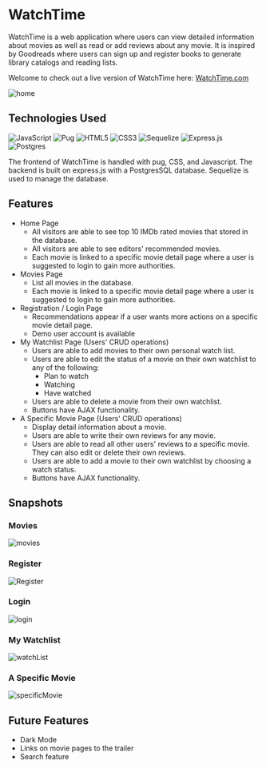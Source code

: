 # WatchTime

WatchTime is a web application where users can view detailed information about movies as well as read or add reviews about any movie. It is inspired by Goodreads where users can sign up and register books to generate library catalogs and reading lists. 

Welcome to check out a live version of WatchTime here: [WatchTime.com](https://watch-time-06.herokuapp.com/)

![home](https://user-images.githubusercontent.com/94598069/163662886-cdfa3cd7-7e89-41cc-8ea3-2787ac89d452.png)

## Technologies Used
![JavaScript](https://img.shields.io/badge/javascript-%23323330.svg?style=for-the-badge&logo=javascript&logoColor=%23F7DF1E)
![Pug](https://img.shields.io/badge/Pug-FFF?style=for-the-badge&logo=pug&logoColor=A86454)
![HTML5](https://img.shields.io/badge/html5-%23E34F26.svg?style=for-the-badge&logo=html5&logoColor=white)
![CSS3](https://img.shields.io/badge/css3-%231572B6.svg?style=for-the-badge&logo=css3&logoColor=white)
![Sequelize](https://img.shields.io/badge/Sequelize-52B0E7?style=for-the-badge&logo=Sequelize&logoColor=white)
![Express.js](https://img.shields.io/badge/express.js-%23404d59.svg?style=for-the-badge&logo=express&logoColor=%2361DAFB)
![Postgres](https://img.shields.io/badge/postgres-%23316192.svg?style=for-the-badge&logo=postgresql&logoColor=white)

The frontend of WatchTime is handled with pug, CSS, and Javascript. The backend is built on express.js with a PostgresSQL database. Sequelize is used to manage the database.  

## Features 

  - Home Page
    - All visitors are able to see top 10 IMDb rated movies that stored in the database.
    - All visitors are able to see editors' recommended movies. 
    - Each movie is linked to a specific movie detail page where a user is suggested to login to gain more authorities. 
  - Movies Page 
    - List all movies in the database.
    - Each movie is linked to a specific movie detail page where a user is suggested to login to gain more authorities. 
  - Registration / Login Page
    - Recommendations appear if a user wants more actions on a specific movie detail page.
    - Demo user account is available 
  - My Watchlist Page (Users' CRUD operations)
    - Users are able to add movies to their own personal watch list.
    - Users are able to edit the status of a movie on their own watchlist to any of the following: 
      - Plan to watch 
      - Watching 
      - Have watched
    - Users are able to delete a movie from their own watchlist. 
    - Buttons have AJAX functionality.
  - A Specific Movie Page (Users' CRUD operations) 
    - Display detail information about a movie.  
    - Users are able to write their own reviews for any movie.
    - Users are able to read all other users' reviews to a specific movie. They can also edit or delete their own reviews. 
    - Users are able to add a movie to their own watchlist by choosing a watch status. 
    - Buttons have AJAX functionality.
   
 ## Snapshots
 ### Movies 
 ![movies](https://user-images.githubusercontent.com/94598069/163665501-52dd8be0-ad2a-4193-b092-f0c702266ab7.png)
 ### Register 
 ![Register](https://user-images.githubusercontent.com/94598069/163665231-303a81c0-71f8-4f98-b197-09ee7b566942.png) 
 ### Login 
 ![login](https://user-images.githubusercontent.com/94598069/163665265-f39ba205-5823-4226-89ec-3aa0b11ed808.png)
 ### My Watchlist 
 ![watchList](https://user-images.githubusercontent.com/94598069/163665428-8c49f69b-742b-4cbd-96b5-e9ce010dcc8a.png)
 ### A Specific Movie
 ![specificMovie](https://user-images.githubusercontent.com/94598069/163665432-1b32b269-b9f1-48a2-9ceb-90a19f7dbfa6.png)

## Future Features 
  - Dark Mode 
  - Links on movie pages to the trailer
  - Search feature

 
